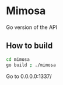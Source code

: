 # Mimosa
Go version of the API

## How to build
```bash
cd mimosa
go build ; ./mimosa
```

Go to 0.0.0.0:1337/
